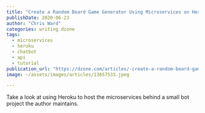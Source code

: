 ```yaml
---
title: "Create a Random Board Game Generator Using Microservices on Heroku"
publishDate: 2020-06-23
author: "Chris Ward"
categories: writing dzone
tags: 
  - microservices
  - heroku
  - chatbot
  - api
  - tutorial
publication_url: "https://dzone.com/articles/-create-a-random-board-game-generator-using-micros"
image: ~/assets/images/articles/13657533.jpeg

---
```

Take a look at using Heroku to host the microservices behind a small bot project the author maintains.

